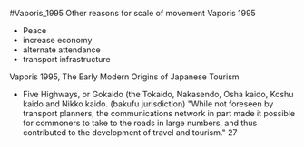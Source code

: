 #Vaporis_1995 
Other reasons for scale of movement Vaporis 1995
- Peace
- increase economy
- alternate attendance
- transport infrastructure

Vaporis 1995, The Early Modern Origins of Japanese Tourism
- Five Highways, or Gokaido (the Tokaido, Nakasendo, Osha kaido, Koshu kaido and Nikko kaido. (bakufu jurisdiction)
"While not foreseen by transport planners, the communications network in part made it possible for commoners to take to the roads in large numbers, and thus contributed to the development of travel and tourism." 27